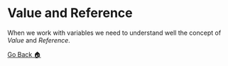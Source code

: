 # Value and Reference
When we work with variables we need to understand well the concept of *Value* and *Reference*.

[Go Back 🏠](./README.md)
